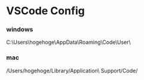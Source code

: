 # VSCode Config

### windows
C:\Users\hogehoge\AppData\Roaming\Code\User\

### mac
/Users/hogehoge/Library/Application\ Support/Code/